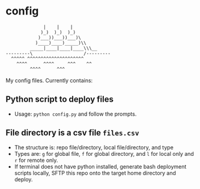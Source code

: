 # config
```
              |    |    |
             )_)  )_)  )_)
            )___))___))___)\
           )____)____)_____)\\
         _____|____|____|____\\\__
---------\                   /---------
  ^^^^^ ^^^^^^^^^^^^^^^^^^^^^
    ^^^^      ^^^^     ^^^    ^^
         ^^^^      ^^^
```
My config files. Currently contains:

## Python script to deploy files
- Usage: `python config.py` and follow the prompts.

## File directory is a csv file `files.csv`
- The structure is: repo file/directory, local file/directory, and type
- Types are: `g` for global file, `f` for global directory, and `l` for local only and `r` for remote only.
- If terminal does not have python installed, generate bash deployment scripts locally, SFTP this repo onto the target home directory and deploy.
